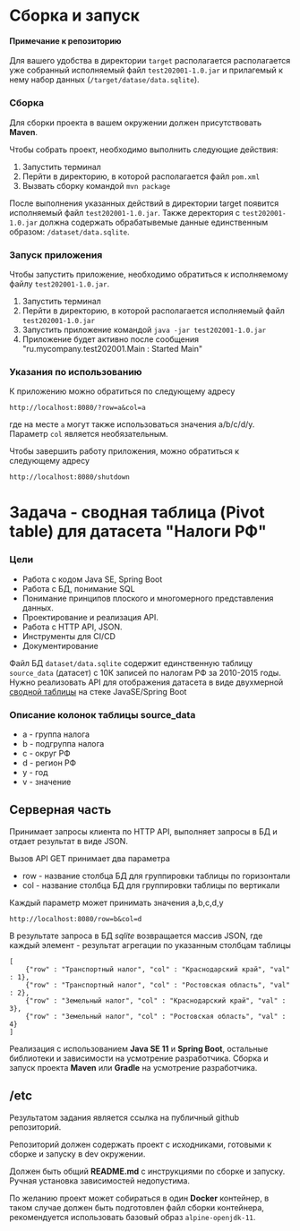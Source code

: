 # Сборка и запуск

#### Примечание к репозиторию

Для вашего удобства в директории `target` располагается располагается уже собранный исполняемый файл `test202001-1.0.jar` и прилагемый к нему набор данных (`/target/datase/data.sqlite`).

### Сборка

Для сборки проекта в вашем окружении должен присутствовать **Maven**. 

Чтобы собрать проект, необходимо выполнить следующие действия:
1. Запустить терминал
2. Перйти в директорию, в которой располагается файл `pom.xml`
3. Вызвать сборку командой `mvn package`

После выполнения указанных действий в директории target появится исполняемый файл `test202001-1.0.jar`. Также деректория с `test202001-1.0.jar` должна содержать обрабатывемые данные единственным образом: `/dataset/data.sqlite`.

### Запуск приложения

Чтобы запустить приложение, необходимо обратиться к исполняемому файлу `test202001-1.0.jar`.

1. Запустить терминал
2. Перйти в директорию, в которой располагается исполняемый файл `test202001-1.0.jar`
3. Запустить приложение командой `java -jar test202001-1.0.jar`
4. Приложение будет активно после сообщения "ru.mycompany.test202001.Main  : Started Main"

### Указания по использованию

К приложению можно обратиться по следующему адресу 

```
http://localhost:8080/?row=a&col=a
```

где на месте `a` могут также использоваться значения a/b/c/d/y. Параметр `col` является необязательным.

Чтобы завершить работу приложения, можно обратиться к следующему адресу

```
http://localhost:8080/shutdown
```


# Задача - сводная таблица (Pivot table) для датасета "Налоги РФ"

### Цели

* Работа с кодом Java SE, Spring Boot
* Работа с БД, понимание SQL
* Понимание принципов плоского и многомерного представления данных.
* Проектирование и реализация API.
* Работа с HTTP API, JSON.
* Инструменты для CI/CD
* Документирование

Файл БД `dataset/data.sqlite` содержит единственную таблицу `source_data` (датасет) с 10К записей по налогам РФ за 2010-2015 годы. Нужно реализовать API для отображения датасета в виде двухмерной [сводной таблицы](https://en.wikipedia.org/wiki/Pivot_table) на стеке JavaSE/Spring Boot

### Описание колонок таблицы source_data

* a - группа налога 
* b - подгруппа налога
* c - округ РФ
* d - регион РФ 
* y - год
* v - значение

## Серверная часть

Принимает запросы клиента по HTTP API, выполняет запросы в БД и отдает результат в виде JSON.

Вызов API GET принимает два параметра 

* row - название столбца БД для группировки таблицы по горизонтали
* col - название столбца БД для группировки таблицы по вертикали

Каждый параметр может принимать значения a,b,c,d,y 

```
http://localhost:8080/row=b&col=d
```

В результате запроса в БД *sqlite* возвращается массив JSON, где каждый элемент - результат агрегации по указанным столбцам таблицы

```
[
    {"row" : "Транспортный налог", "col" : "Краснодарский край", "val" : 1},
    {"row" : "Транспортный налог", "col" : "Ростовская область", "val" : 2},
    {"row" : "Земельный налог", "col" : "Краснодарский край", "val" : 3},
    {"row" : "Земельный налог", "col" : "Ростовская область", "val" : 4}
]
```

Реализация с использованием **Java SE 11** и **Spring Boot**, остальные библиотеки и зависимости на усмотрение разработчика.
Сборка и запуск проекта **Maven** или **Gradle** на усмотрение разработчика.
 
## /etc

Результатом задания является ссылка на публичный github репозиторий.

Репозиторий должен содержать проект с исходниками, готовыми к сборке и запуску в dev окружении.

Должен быть общий **README.md** с инструкциями по сборке и запуску. Ручная установка зависимостей недопустима.

По желанию проект может собираться в один **Docker** контейнер, в таком случае должен быть подготовлен файл сборки контейнера, рекомендуется использовать базовый образ `alpine-openjdk-11`.
